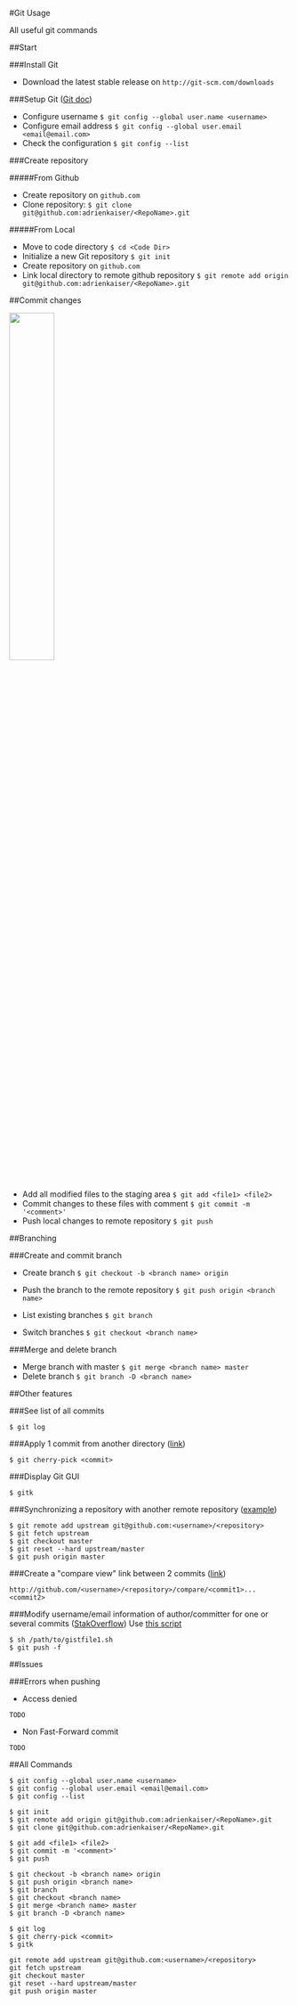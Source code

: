 #Git Usage

All useful git commands

##Start

###Install Git
- Download the latest stable release on `http://git-scm.com/downloads`

###Setup Git ([Git doc](http://git-scm.com/book/en/Getting-Started-First-Time-Git-Setup))
- Configure username `$ git config --global user.name <username>`
- Configure email address `$ git config --global user.email <email@email.com>`
- Check the configuration `$ git config --list`

###Create repository

#####From Github
- Create repository on `github.com`
- Clone repository: `$ git clone git@github.com:adrienkaiser/<RepoName>.git`

#####From Local
- Move to code directory `$ cd <Code Dir>`
- Initialize a new Git repository `$ git init`
- Create repository on `github.com`
- Link local directory to remote github repository `$ git remote add origin git@github.com:adrienkaiser/<RepoName>.git`

##Commit changes

<img width="40%" src="http://git-scm.com/figures/18333fig0106-tn.png"/>

- Add all modified files to the staging area `$ git add <file1> <file2>`
- Commit changes to these files with comment `$ git commit -m '<comment>'`
- Push local changes to remote repository `$ git push`

##Branching

###Create and commit branch
- Create branch `$ git checkout -b <branch name> origin`
- Push the branch to the remote repository `$ git push origin <branch name>`

- List existing branches `$ git branch`
- Switch branches `$ git checkout <branch name>`

###Merge and delete branch
- Merge branch with master `$ git merge <branch name> master`
- Delete branch `$ git branch -D <branch name>`

##Other features

###See list of all commits
```
$ git log
```

###Apply 1 commit from another directory ([link](http://wiki.koha-community.org/wiki/Using_Git_Cherry_Pick))
```
$ git cherry-pick <commit>
```

###Display Git GUI
```
$ gitk
```

###Synchronizing a repository with another remote repository ([example](http://www.slicer.org/slicerWiki/index.php/Documentation/Nightly/Developers/Tutorials/BuildTestPackageDistributeExtensions))
```
$ git remote add upstream git@github.com:<username>/<repository>
$ git fetch upstream
$ git checkout master
$ git reset --hard upstream/master
$ git push origin master
```

###Create a "compare view" link between 2 commits ([link](http://jbuckley.ca/2011/09/githubs-compare-view/))
```
http://github.com/<username>/<repository>/compare/<commit1>...<commit2>
```

###Modify username/email information of author/committer for one or several commits ([StakOverflow](http://stackoverflow.com/questions/750172/how-do-i-change-the-author-of-a-commit-in-git))
Use [this script](http://help.github.com/articles/changing-author-info)
```
$ sh /path/to/gistfile1.sh
$ git push -f
```

##Issues

###Errors when pushing
- Access denied
```
TODO
```

- Non Fast-Forward commit
```
TODO
```

##All Commands

```
$ git config --global user.name <username>
$ git config --global user.email <email@email.com>
$ git config --list
```
```
$ git init
$ git remote add origin git@github.com:adrienkaiser/<RepoName>.git
$ git clone git@github.com:adrienkaiser/<RepoName>.git
```
```
$ git add <file1> <file2>
$ git commit -m '<comment>'
$ git push
```
```
$ git checkout -b <branch name> origin
$ git push origin <branch name>
$ git branch
$ git checkout <branch name>
$ git merge <branch name> master
$ git branch -D <branch name>
```
```
$ git log
$ git cherry-pick <commit>
$ gitk
```
```
git remote add upstream git@github.com:<username>/<repository>
git fetch upstream
git checkout master
git reset --hard upstream/master
git push origin master
```

